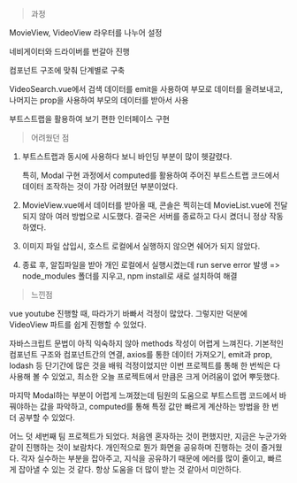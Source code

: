 > 과정

MovieView, VideoView 라우터를 나누어 설정

네비게이터와 드라이버를 번갈아 진행

컴포넌트 구조에 맞춰 단계별로 구축

VideoSearch.vue에서 검색 데이터를 emit을 사용하여 부모로 데이터를 올려보내고, 나머지는 prop을 사용하여 부모의 데이터를 받아서 사용

부트스트랩을 활용하여 보기 편한 인터페이스 구현



> 어려웠던 점

1. 부트스트랩과 동시에 사용하다 보니 바인딩 부분이 많이 헷갈렸다.

   특히, Modal 구현 과정에서  computed를 활용하여 주어진 부트스트랩 코드에서 데이터 조작하는 것이 가장 어려웠던 부분이었다.

2. MovieView.vue에서 데이터를 받아올 때, 콘솔은 찍히는데 MovieList.vue에 전달되지 않아 여러 방법으로 시도했다. 결국은 서버를 종료하고 다시 켰더니 정상 작동하였다.

3. 이미지 파일 삽입시, 호스트 로컬에서 실행하지 않으면 쉐어가 되지 않았다.

4. 종료 후, 알집파일을 받아 개인 로컬에서 실행시켰는데 run serve error 발생 => node_modules 폴더를 지우고, npm install로 새로 설치하여 해결



> 느낀점

vue youtube 진행할 때, 따라가기 바빠서 걱정이 많았다. 그렇지만 덕분에 VideoView 파트를 쉽게 진행할 수 있었다. 

자바스크립트 문법이 아직 익숙하지 않아 methods 작성이 어렵게 느껴진다. 기본적인 컴포넌트 구조와 컴포넌트간의 연결, axios를 통한 데이터 가져오기, emit과 prop, lodash 등 단기간에 많은 것을 배워 걱정이었지만 이번 프로젝트를 통해 한 번씩은 다 사용해 볼 수 있었고, 최소한 오늘 프로젝트에서 만큼은 크게 어려움이 없어 뿌듯했다.

마지막 Modal하는 부분이 어렵게 느껴졌는데 팀원의 도움으로 부트스트랩 코드에서 바꿔야하는 값을 파악하고, computed를 통해 특정 값만 빠르게 계산하는 방법을 한 번 더 공부할 수 있었다. 

어느 덧 세번째 팀 프로젝트가 되었다. 처음엔 혼자하는 것이 편했지만, 지금은 누군가와 같이 진행하는 것이 보람차다. 개인적으로 뭔가 화면을 공유하며 진행하는 것이 즐거웠다. 각자 실수하는 부분을 잡아주고, 지식을 공유하기 때문에 에러를 많이 줄이고, 빠르게 잡아낼 수 있는 것 같다. 항상 도움을 더 많이 받는 것 같아서 미안하다.  